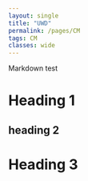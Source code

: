 ```yaml
---
layout: single
title: "UWD"
permalink: /pages/CM
tags: CM
classes: wide
---
```


Markdown test

# Heading 1

## heading 2

# Heading 3
